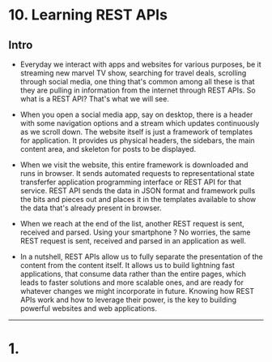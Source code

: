 # 10. Learning REST APIs

## Intro

- Everyday we interact with apps and websites for various purposes, be it streaming new marvel TV show, searching for travel deals, scrolling through social media, one thing that's common among all these is that they are pulling in information from the internet through REST APIs. So what is a REST API? That's what we will see.

- When you open a social media app, say on desktop, there is a header with some navigation options and a stream which updates continuously as we scroll down. The website itself is just a framework of templates for application. It provides us physical headers, the sidebars, the main content area, and skeleton for posts to be displayed.

- When we visit the website, this entire framework is downloaded and runs in browser. It sends automated requests to representational state transferfer application programming interface or REST API for that service. REST API sends the data in JSON format and framework pulls the bits and pieces out and places it in the templates available to show the data that's already present in browser.

- When we reach at the end of the list, another REST request is sent, received and parsed. Using your smartphone ? No worries, the same REST request is sent, received and parsed in an application as well.

- In a nutshell, REST APIs allow us to fully separate the presentation of the content from the content itself. It allows us to build lightning fast applications, that consume data rather than the entire pages, which leads to faster solutions and more scalable ones, and are ready for whatever changes we might incorporate in future. Knowing how REST APIs work and how to leverage their power, is the key to building powerful websites and web applications.

---

# 1.
